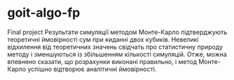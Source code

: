 # goit-algo-fp
Final project
Результати симуляції методом Монте-Карло підтверджують теоретичні ймовірності сум при киданні двох кубиків. Невеликі відхилення від теоретичних значень свідчать про статистичну природу методу і зменшуються із збільшенням кількості симуляцій. Отже, можна впевнено сказати, що розрахунки виконані правильно, і метод Монте-Карло успішно відтворює аналітичні ймовірності.